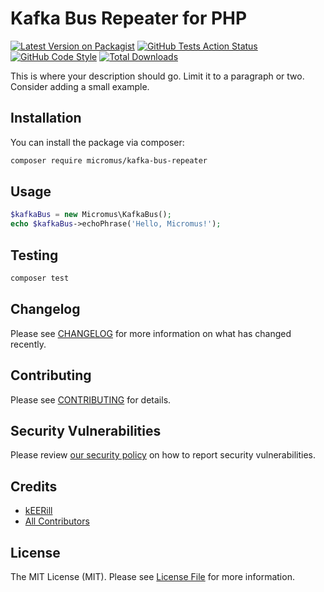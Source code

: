 # Kafka Bus Repeater for PHP

[![Latest Version on Packagist](https://img.shields.io/packagist/v/micromus/kafka-bus-repeater.svg?style=flat-square)](https://packagist.org/packages/micromus/kafka-bus-repeater)
[![GitHub Tests Action Status](https://img.shields.io/github/actions/workflow/status/micromus/kafka-bus-repeater/run-tests.yml?branch=main&label=tests&style=flat-square)](https://github.com/micromus/kafka-bus-repeater/actions?query=workflow%3Arun-tests+branch%3Amain)
[![GitHub Code Style](https://img.shields.io/github/actions/workflow/status/micromus/kafka-bus-repeater/php-code-style.yml?branch=main&label=code%20style&style=flat-square)](https://github.com/micromus/kafka-bus-repeater/actions?query=workflow%3A"PHP+Code+Style"+branch%3Amain)
[![Total Downloads](https://img.shields.io/packagist/dt/micromus/kafka-bus-repeater.svg?style=flat-square)](https://packagist.org/packages/micromus/kafka-bus-repeater)

This is where your description should go. Limit it to a paragraph or two. Consider adding a small example.

## Installation

You can install the package via composer:

```bash
composer require micromus/kafka-bus-repeater
```

## Usage

```php
$kafkaBus = new Micromus\KafkaBus();
echo $kafkaBus->echoPhrase('Hello, Micromus!');
```

## Testing

```bash
composer test
```

## Changelog

Please see [CHANGELOG](CHANGELOG.md) for more information on what has changed recently.

## Contributing

Please see [CONTRIBUTING](CONTRIBUTING.md) for details.

## Security Vulnerabilities

Please review [our security policy](../../security/policy) on how to report security vulnerabilities.

## Credits

- [kEERill](https://github.com/kEERill)
- [All Contributors](../../contributors)

## License

The MIT License (MIT). Please see [License File](LICENSE.md) for more information.
